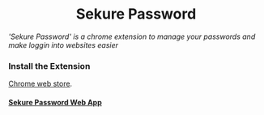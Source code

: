 <h1 align="center">Sekure Password</h1>

*'Sekure Password' is a chrome extension to manage your passwords and make loggin into websites easier*

### Install the Extension

[Chrome web store](https://chromewebstore.google.com/detail/sekure-password/kknoipdljcfhbbbiiehdogelfbkodoep).


#### [Sekure Password Web App](https://sekurepassword.com)
